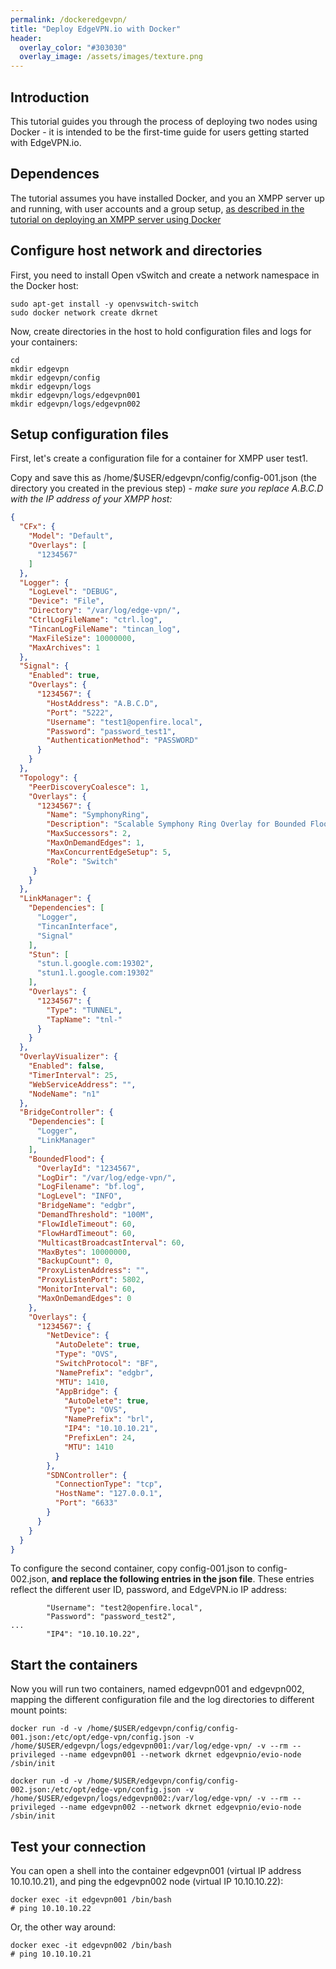 ```yaml
---
permalink: /dockeredgevpn/
title: "Deploy EdgeVPN.io with Docker"
header:
  overlay_color: "#303030"
  overlay_image: /assets/images/texture.png
---
```


## Introduction

This tutorial guides you through the process of deploying two nodes using Docker - it is intended to be the first-time guide for users getting started with EdgeVPN.io.

## Dependences

The tutorial assumes you have installed Docker, and you an XMPP server up and running, with user accounts and a group setup, [as described in the tutorial on deploying an XMPP server using Docker](/openfiredocker)

## Configure host network and directories

First, you need to install Open vSwitch and create a network namespace in the Docker host:

```
sudo apt-get install -y openvswitch-switch
sudo docker network create dkrnet
```

Now, create directories in the host to hold configuration files and logs for your containers:

```
cd
mkdir edgevpn
mkdir edgevpn/config
mkdir edgevpn/logs
mkdir edgevpn/logs/edgevpn001
mkdir edgevpn/logs/edgevpn002
```

## Setup configuration files

First, let's create a configuration file for a container for XMPP user test1.

Copy and save this as /home/$USER/edgevpn/config/config-001.json (the directory you created in the previous step) - *make sure you replace A.B.C.D with the IP address of your XMPP host:*

```json
{
  "CFx": {
    "Model": "Default",
    "Overlays": [
      "1234567"
    ]
  },
  "Logger": {
    "LogLevel": "DEBUG",
    "Device": "File",
    "Directory": "/var/log/edge-vpn/",
    "CtrlLogFileName": "ctrl.log",
    "TincanLogFileName": "tincan_log",
    "MaxFileSize": 10000000,
    "MaxArchives": 1
  },
  "Signal": {
    "Enabled": true,
    "Overlays": {
      "1234567": {
        "HostAddress": "A.B.C.D",
        "Port": "5222",
        "Username": "test1@openfire.local",
        "Password": "password_test1",
        "AuthenticationMethod": "PASSWORD"
      }
    }
  },
  "Topology": {
    "PeerDiscoveryCoalesce": 1,
    "Overlays": {
      "1234567": {
        "Name": "SymphonyRing",
        "Description": "Scalable Symphony Ring Overlay for Bounded Flooding.",
        "MaxSuccessors": 2,
        "MaxOnDemandEdges": 1,
        "MaxConcurrentEdgeSetup": 5,
        "Role": "Switch"
     }
    }
  },
  "LinkManager": {
    "Dependencies": [
      "Logger",
      "TincanInterface",
      "Signal"
    ],
    "Stun": [
      "stun.l.google.com:19302",
      "stun1.l.google.com:19302"
    ],
    "Overlays": {
      "1234567": {
        "Type": "TUNNEL",
        "TapName": "tnl-"
      }
    }
  },
  "OverlayVisualizer": {
    "Enabled": false,
    "TimerInterval": 25,
    "WebServiceAddress": "",
    "NodeName": "n1"
  },
  "BridgeController": {
    "Dependencies": [
      "Logger",
      "LinkManager"
    ],
    "BoundedFlood": {
      "OverlayId": "1234567",
      "LogDir": "/var/log/edge-vpn/",
      "LogFilename": "bf.log",
      "LogLevel": "INFO",
      "BridgeName": "edgbr",
      "DemandThreshold": "100M",
      "FlowIdleTimeout": 60,
      "FlowHardTimeout": 60,
      "MulticastBroadcastInterval": 60,
      "MaxBytes": 10000000,
      "BackupCount": 0,
      "ProxyListenAddress": "",
      "ProxyListenPort": 5802,
      "MonitorInterval": 60,
      "MaxOnDemandEdges": 0
    },
    "Overlays": {
      "1234567": {
        "NetDevice": {
          "AutoDelete": true,
          "Type": "OVS",
          "SwitchProtocol": "BF",
          "NamePrefix": "edgbr",
          "MTU": 1410,
          "AppBridge": {
            "AutoDelete": true,
            "Type": "OVS",
            "NamePrefix": "brl",
            "IP4": "10.10.10.21",
            "PrefixLen": 24,
            "MTU": 1410
          }
        },
        "SDNController": {
          "ConnectionType": "tcp",
          "HostName": "127.0.0.1",
          "Port": "6633"
        }
      }
    }
  }
}      
```

To configure the second container, copy config-001.json to config-002.json, **and replace the following entries in the json file**. These entries reflect the different user ID, password, and EdgeVPN.io IP address:

```
        "Username": "test2@openfire.local",
        "Password": "password_test2",
...
        "IP4": "10.10.10.22",
```

## Start the containers

Now you will run two containers, named edgevpn001 and edgevpn002, mapping the different configuration file and the log directories to different mount points:

```
docker run -d -v /home/$USER/edgevpn/config/config-001.json:/etc/opt/edge-vpn/config.json -v /home/$USER/edgevpn/logs/edgevpn001:/var/log/edge-vpn/ -v --rm --privileged --name edgevpn001 --network dkrnet edgevpnio/evio-node /sbin/init

docker run -d -v /home/$USER/edgevpn/config/config-002.json:/etc/opt/edge-vpn/config.json -v /home/$USER/edgevpn/logs/edgevpn002:/var/log/edge-vpn/ -v --rm --privileged --name edgevpn002 --network dkrnet edgevpnio/evio-node /sbin/init
```

## Test your connection

You can open a shell into the container edgevpn001 (virtual IP address 10.10.10.21), and ping the edgevpn002 node (virtual IP 10.10.10.22):

```
docker exec -it edgevpn001 /bin/bash
# ping 10.10.10.22
```

Or, the other way around:

```
docker exec -it edgevpn002 /bin/bash
# ping 10.10.10.21
```

